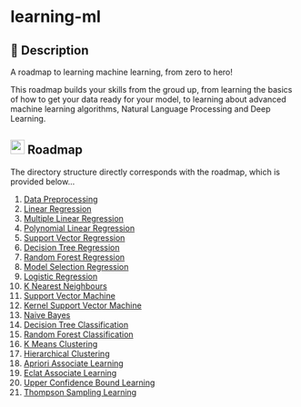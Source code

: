 # learning-ml

## 📃 Description

A roadmap to learning machine learning, from zero to hero! 

This roadmap builds your skills from the groud up, from learning the basics of how to get your data ready for your model, to learning about advanced machine learning algorithms, Natural Language Processing and Deep Learning.

## <img width="25px" src="https://skillicons.dev/icons?i=python"/> Roadmap

The directory structure directly corresponds with the roadmap, which is provided below...

1. [Data Preprocessing](./01-data-preprocessing/)
2. [Linear Regression](./02-linear-regression/)
3. [Multiple Linear Regression](./03-multiple-linear-regression/)
4. [Polynomial Linear Regression](./04-polynomial-linear-regression/)
5. [Support Vector Regression](./05-support-vector-regression/)
6. [Decision Tree Regression](./06-decision-tree-regression/)
7. [Random Forest Regression](./07-random-forest-regression/)
8. [Model Selection Regression](./08-model-selection-regression/)
9. [Logistic Regression](./09-logistic-regression/)
10. [K Nearest Neighbours](./10-k-nearest-neighbours/)
11. [Support Vector Machine](./11-support-vector-machine/)
12. [Kernel Support Vector Machine](./12-kernel-support-vector-machine/)
13. [Naive Bayes](./13-naive-bayes/)
14. [Decision Tree Classification](./14-decision-tree-classification/)
15. [Random Forest Classification](./15-random-forest-classification/)
16. [K Means Clustering](./16-k-means-clustering/)
17. [Hierarchical Clustering](./17-hierarchical-clustering/)
18. [Apriori Associate Learning](./18-apriori-associate-learning/)
19. [Eclat Associate Learning](./19-eclat-associate-learning/)
20. [Upper Confidence Bound Learning](./20-upper-confidence-bound-learning/)
21. [Thompson Sampling Learning](./21-samples-sampling-learning/)